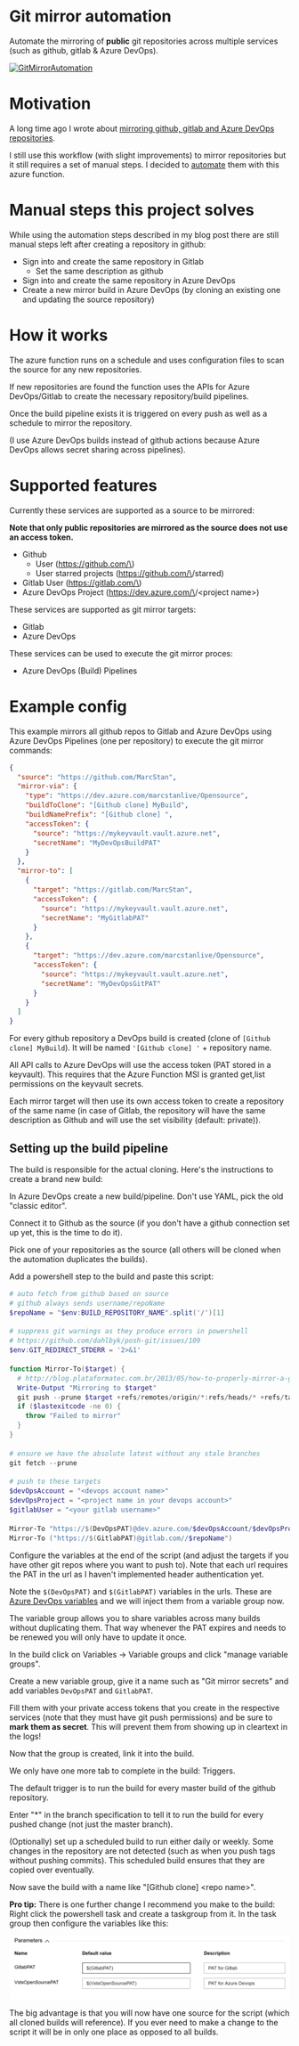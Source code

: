 # Git mirror automation

Automate the mirroring of **public** git repositories across multiple services (such as github, gitlab & Azure DevOps).

[![GitMirrorAutomation](https://dev.azure.com/marcstanlive/Opensource/_apis/build/status/48)](https://dev.azure.com/marcstanlive/Opensource/_build/definition?definitionId=48)

# Motivation

A long time ago I wrote about [mirroring github, gitlab and Azure DevOps repositories](https://marcstan.net/blog/2018/08/31/Mirror-github-gitlab-and-VSTS-repositories/).

I still use this workflow (with slight improvements) to mirror repositories but it still requires a set of manual steps. I decided to [automate](https://xkcd.com/1319/) them  with this azure function.

# Manual steps this project solves

While using the automation steps described in my blog post there are still manual steps left after creating a repository in github:

* Sign into and create the same repository in Gitlab
  * Set the same description as github
* Sign into and create the same repository in Azure DevOps
* Create a new mirror build in Azure DevOps (by cloning an existing one and updating the source repository)

# How it works

The azure function runs on a schedule and uses configuration files to scan the source for any new repositories.

If new repositories are found the function uses the APIs for Azure DevOps/Gitlab to create the necessary repository/build pipelines.

Once the build pipeline exists it is triggered on every push as well as a schedule to mirror the repository.

(I use Azure DevOps builds instead of github actions because Azure DevOps allows secret sharing across pipelines).

# Supported features

Currently these services are supported as a source to be mirrored:

**Note that only public repositories are mirrored as the source does not use an access token.**

* Github
  * User (https://github.com/\<user name>)
  * User starred projects (https://github.com/\<user name>/starred)
* Gitlab User (https://gitlab.com/\<user name>)
* Azure DevOps Project (https://dev.azure.com/\<account name>/\<project name>)

These services are supported as git mirror targets:

* Gitlab
* Azure DevOps

These services can be used to execute the git mirror proces:

* Azure DevOps (Build) Pipelines

# Example config

This example mirrors all github repos to Gitlab and Azure DevOps using Azure DevOps Pipelines (one per repository) to execute the git mirror commands:
``` json
{
  "source": "https://github.com/MarcStan",
  "mirror-via": {
    "type": "https://dev.azure.com/marcstanlive/Opensource",
    "buildToClone": "[Github clone] MyBuild",
    "buildNamePrefix": "[Github clone] ",
    "accessToken": {
      "source": "https://mykeyvault.vault.azure.net",
      "secretName": "MyDevOpsBuildPAT"
    }
  },
  "mirror-to": [
    {
      "target": "https://gitlab.com/MarcStan",
      "accessToken": {
        "source": "https://mykeyvault.vault.azure.net",
        "secretName": "MyGitlabPAT"
      }
    },
    {
      "target": "https://dev.azure.com/marcstanlive/Opensource",
      "accessToken": {
        "source": "https://mykeyvault.vault.azure.net",
        "secretName": "MyDevOpsGitPAT"
      }
    }
  ]
}
```

For every github repository a DevOps build is created (clone of `[Github clone] MyBuild`). It will be named `'[Github clone] '` + repository name.

All API calls to Azure DevOps will use the access token (PAT stored in a keyvault). This requires that the Azure Function MSI is granted get,list permissions on the keyvault secrets.

Each mirror target will then use its own access token to create a repository of the same name (in case of Gitlab, the repository will have the same description as Github and will use the set visibility (default: private)).


## Setting up the build pipeline

The build is responsible for the actual cloning. Here's the instructions to create a brand new build:

In Azure DevOps create a new build/pipeline. Don't use YAML, pick the old "classic editor".

Connect it to Github as the source (if you don't have a github connection set up yet, this is the time to do it).

Pick one of your repositories as the source (all others will be cloned when the automation duplicates the builds).

Add a powershell step to the build and paste this script:
``` powershell
# auto fetch from github based on source
# github always sends username/repoName
$repoName = "$env:BUILD_REPOSITORY_NAME".split('/')[1]

# suppress git warnings as they produce errors in powershell
# https://github.com/dahlbyk/posh-git/issues/109
$env:GIT_REDIRECT_STDERR = '2>&1'

function Mirror-To($target) {
  # http://blog.plataformatec.com.br/2013/05/how-to-properly-mirror-a-git-repository/
  Write-Output "Mirroring to $target"
  git push --prune $target +refs/remotes/origin/*:refs/heads/* +refs/tags/*:refs/tags/*
  if ($lastexitcode -ne 0) { 
    throw "Failed to mirror"
  }
}

# ensure we have the absolute latest without any stale branches
git fetch --prune

# push to these targets
$devOpsAccount = "<devops account name>"
$devOpsProject = "<project name in your devops account>"
$gitlabUser = "<your gitlab username>"

Mirror-To "https://$(DevOpsPAT)@dev.azure.com/$devOpsAccount/$devOpsProject/_git/$repoName"
Mirror-To ("https://$(GitlabPAT)@gitlab.com//$repoName")

```
Configure the variables at the end of the script (and adjust the targets if you have other git repos where you want to push to). Note that each url requires the PAT in the url as I haven't implemented header authentication yet.

Note the `$(DevOpsPAT)` and `$(GitlabPAT)` variables in the urls. These are [Azure DevOps variables](https://docs.microsoft.com/azure/devops/pipelines/process/variables) and we will inject them from a variable group now.

The variable group allows you to share variables across many builds without duplicating them. That way whenever the PAT expires and needs to be renewed you will only have to update it once.

In the build click on Variables -> Variable groups and click "manage variable groups".

Create a new variable group, give it a name such as "Git mirror secrets" and add variables `DevOpsPAT` and `GitlabPAT`.

Fill them with your private access tokens that you create in the respective services (note that they must have git push permissions) and be sure to **mark them as secret**. This will prevent them from showing up in cleartext in the logs!

Now that the group is created, link it into the build.

We only have one more tab to complete in the build: Triggers.

The default trigger is to run the build for every master build of the github repository.

Enter "\*" in the branch specification to tell it to run the build for every pushed change (not just the master branch).

(Optionally) set up a scheduled build to run either daily or weekly. Some changes in the repository are not detected (such as when you push tags without pushing commits). This scheduled build ensures that they are copied over eventually.

Now save the build with a name like "[Github clone] \<repo name>".

**Pro tip:** There is one further change I recommend you make to the build: Right click the powershell task and create a taskgroup from it. In the task group then configure the variables like this:

![parameters](screenshots/parameters.png)

The big advantage is that you will now have one source for the script (which all cloned builds will reference). If you ever need to make a change to the script it will be in only one place as opposed to all builds.